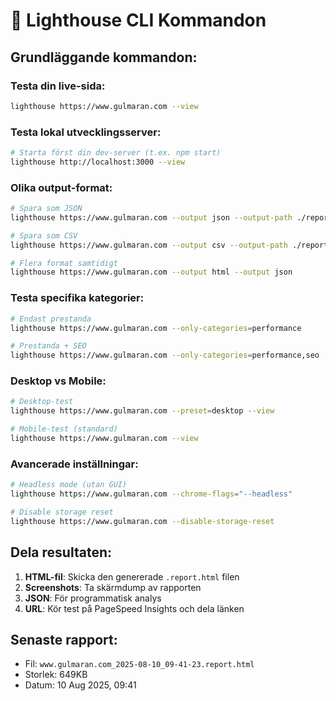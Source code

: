 # 🚀 Lighthouse CLI Kommandon

## Grundläggande kommandon:

### Testa din live-sida:
```bash
lighthouse https://www.gulmaran.com --view
```

### Testa lokal utvecklingsserver:
```bash
# Starta först din dev-server (t.ex. npm start)
lighthouse http://localhost:3000 --view
```

### Olika output-format:
```bash
# Spara som JSON
lighthouse https://www.gulmaran.com --output json --output-path ./report.json

# Spara som CSV
lighthouse https://www.gulmaran.com --output csv --output-path ./report.csv

# Flera format samtidigt
lighthouse https://www.gulmaran.com --output html --output json
```

### Testa specifika kategorier:
```bash
# Endast prestanda
lighthouse https://www.gulmaran.com --only-categories=performance

# Prestanda + SEO
lighthouse https://www.gulmaran.com --only-categories=performance,seo
```

### Desktop vs Mobile:
```bash
# Desktop-test
lighthouse https://www.gulmaran.com --preset=desktop --view

# Mobile-test (standard)
lighthouse https://www.gulmaran.com --view
```

### Avancerade inställningar:
```bash
# Headless mode (utan GUI)
lighthouse https://www.gulmaran.com --chrome-flags="--headless"

# Disable storage reset
lighthouse https://www.gulmaran.com --disable-storage-reset
```

## Dela resultaten:

1. **HTML-fil**: Skicka den genererade `.report.html` filen
2. **Screenshots**: Ta skärmdump av rapporten
3. **JSON**: För programmatisk analys
4. **URL**: Kör test på PageSpeed Insights och dela länken

## Senaste rapport:
- Fil: `www.gulmaran.com_2025-08-10_09-41-23.report.html`
- Storlek: 649KB
- Datum: 10 Aug 2025, 09:41
